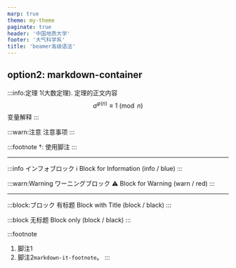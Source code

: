 ```yaml
---
marp: true
theme: my-theme
paginate: true
header: '中国地质大学'
footer: '大气科学系'
title: 'beamer高级语法'
---
```


## option2: markdown-container

:::info:定理 1(大数定理).
定理的正文内容
$$a^{\varphi(n)} \equiv 1 \pmod n$$
变量解释
:::

:::warn:注意
注意事项
:::

:::footnote
†: 使用脚注
:::

---

<!-- header: '中山大学' -->
<!-- footer: '地理学院' -->

:::info
インフォブロック :information_source:
Block for Information (info / blue)
:::

:::warn:Warning
ワーニングブロック :warning:
Block for Warning (warn / red)
:::

---

:::block:ブロック
有标题
Block with Title (block / black)
:::

:::block
无标题
Block only (block / black)
:::

:::footnote
1. 脚注1
2. 脚注2`markdown-it-footnote`。
:::
